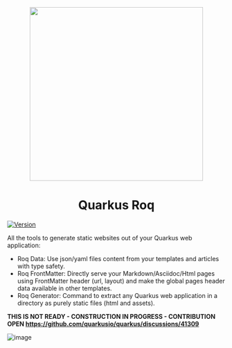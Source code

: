 <div align="center">
  <img src="https://github.com/quarkiverse/quarkus-roq/assets/2223984/0eb6642e-8dd3-4def-abb7-f63062ae755b" width="400" >



# Quarkus Roq

</div>

[![Version](https://img.shields.io/maven-central/v/io.quarkiverse.roq/quarkus-roq?logo=apache-maven&style=flat-square)](https://central.sonatype.com/artifact/io.quarkiverse.roq/quarkus-roq-parent)

All the tools to generate static websites out of your Quarkus web application:
- Roq Data: Use json/yaml files content from your templates and articles with type safety.
- Roq FrontMatter: Directly serve your Markdown/Asciidoc/Html pages using FrontMatter header (url, layout) and make the global pages header data available in other templates.
- Roq Generator: Command to extract any Quarkus web application in a directory as purely static files (html and assets).



**THIS IS NOT READY - CONSTRUCTION IN PROGRESS - CONTRIBUTION OPEN https://github.com/quarkusio/quarkus/discussions/41309**

![image](https://media.tenor.com/q9s_XmoedE8AAAAi/piske-usagi.gif)
